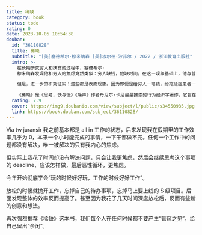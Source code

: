 ```yaml
---
title: 稀缺
category: book
status: todo
rating: 0
date: 2023-10-05 10:54:38
douban:
  id: "36110828"
  title: 稀缺
  subtitle: "[美]塞德希尔·穆来纳森 [美]埃尔德·沙菲尔 / 2022 / 浙江教育出版社"
  intro: >-
    在长期研究穷人和扶贫的过程中，塞德希尔·
    穆来纳森发现他和穷人的焦虑竟然类似：穷人缺钱，他缺时间。在这一现象基础上，他与普林斯顿大学心理学教授埃尔德·沙菲尔进行了大量的实验室研究和现实调查，却发现了一个存在于世人中间的惊人真相：穷困之人会永远缺钱，而忙碌之人会永远缺时间。

    但是，进一步的研究证实：这些都是表面现象。因为即便是给穷人一笔钱，给拖延症患者一些时间，他们也无法变得富足和有效率。为什么稀缺心态会让我们无法摆脱稀缺?因为处于稀缺中的人，其心智容量和认知能力会受到很大限制，从而导致其习惯于应付匮乏的行为模式。在长期性的资源（钱、时间）稀缺中，人们已经形成了“管窥”之见，只能看到“管子”之中的事物，虽然这有可能为我们带来“专注红利”（短期的富裕或效率），但是从长远来看，这种“专心致志”反而会让我们产生“权衡式思维”，不断增加我们的带宽负担——当1元钱的价值在穷人与富人之间产生了巨大差异时，当印度金奈的街头小贩们陷入了无止境的借贷压力时，当每个人都处在多任务处理的“杂耍”状态中时……稀缺就会俘获我们的大脑，渐渐让我们失去认知能力和执行控制力，变得更加愚笨和冲动。

    《稀缺》是《思考，快与慢》《噪声》作者丹尼尔·卡尼曼蕞推崇的行为经济学著作，它旨在揭示稀缺心态的各种复杂成因，并提出以“余闲”牵制稀缺的应对之法。个人如何才能摆脱财务困境，组织如何才能重获时间，而社会又如何才能帮助穷人?只有对“带宽”进行合理的规划和管理，我们才有可能从稀缺走向富足。
  rating: 7.9
  cover: https://img9.doubanio.com/view/subject/l/public/s34550935.jpg
  link: https://book.douban.com/subject/36110828/
---
```


Via tw juransir 我之前基本都是 all in 工作的状态，后来发现我在假期里的工作效率几乎为 0，本来一个小时能完成的事情，一下午都做不完。任何一个工作中的问题都没有解决，唯一被解决的只有我内心的焦虑。

但实际上我花了时间却没有解决问题，只会让我更焦虑，然后会继续思考这个事项的 deadline、应该怎样做，最后恶性循环，更焦虑。

今年开始彻底学会“玩的时候好好玩，工作的时候好好工作”。

放松的时候就抛开工作，忘掉自己的待办事项，忘掉马上要上线的 S 级项目。后面发现整体的效率反而提高了。甚至因为我花了几天时间深度放松后，反而有些新的创意和想法。

再次强烈推荐《稀缺》这本书，我们每个人在任何时候都不要产生“管窥之见”，给自己留出“余闲”。